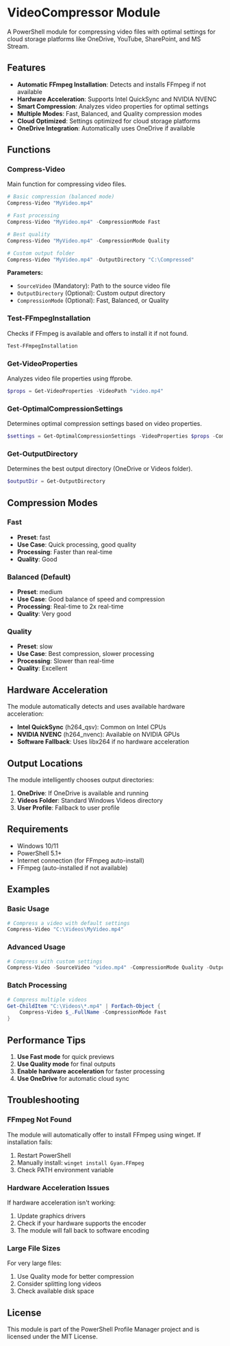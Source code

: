 # VideoCompressor Module

A PowerShell module for compressing video files with optimal settings for cloud storage platforms like OneDrive, YouTube, SharePoint, and MS Stream.

## Features

- **Automatic FFmpeg Installation**: Detects and installs FFmpeg if not available
- **Hardware Acceleration**: Supports Intel QuickSync and NVIDIA NVENC
- **Smart Compression**: Analyzes video properties for optimal settings
- **Multiple Modes**: Fast, Balanced, and Quality compression modes
- **Cloud Optimized**: Settings optimized for cloud storage platforms
- **OneDrive Integration**: Automatically uses OneDrive if available

## Functions

### Compress-Video

Main function for compressing video files.

```powershell
# Basic compression (balanced mode)
Compress-Video "MyVideo.mp4"

# Fast processing
Compress-Video "MyVideo.mp4" -CompressionMode Fast

# Best quality
Compress-Video "MyVideo.mp4" -CompressionMode Quality

# Custom output folder
Compress-Video "MyVideo.mp4" -OutputDirectory "C:\Compressed"
```

**Parameters:**
- `SourceVideo` (Mandatory): Path to the source video file
- `OutputDirectory` (Optional): Custom output directory
- `CompressionMode` (Optional): Fast, Balanced, or Quality

### Test-FFmpegInstallation

Checks if FFmpeg is available and offers to install it if not found.

```powershell
Test-FFmpegInstallation
```

### Get-VideoProperties

Analyzes video file properties using ffprobe.

```powershell
$props = Get-VideoProperties -VideoPath "video.mp4"
```

### Get-OptimalCompressionSettings

Determines optimal compression settings based on video properties.

```powershell
$settings = Get-OptimalCompressionSettings -VideoProperties $props -CompressionMode "Quality"
```

### Get-OutputDirectory

Determines the best output directory (OneDrive or Videos folder).

```powershell
$outputDir = Get-OutputDirectory
```

## Compression Modes

### Fast
- **Preset**: fast
- **Use Case**: Quick processing, good quality
- **Processing**: Faster than real-time
- **Quality**: Good

### Balanced (Default)
- **Preset**: medium
- **Use Case**: Good balance of speed and compression
- **Processing**: Real-time to 2x real-time
- **Quality**: Very good

### Quality
- **Preset**: slow
- **Use Case**: Best compression, slower processing
- **Processing**: Slower than real-time
- **Quality**: Excellent

## Hardware Acceleration

The module automatically detects and uses available hardware acceleration:

- **Intel QuickSync** (h264_qsv): Common on Intel CPUs
- **NVIDIA NVENC** (h264_nvenc): Available on NVIDIA GPUs
- **Software Fallback**: Uses libx264 if no hardware acceleration

## Output Locations

The module intelligently chooses output directories:

1. **OneDrive**: If OneDrive is available and running
2. **Videos Folder**: Standard Windows Videos directory
3. **User Profile**: Fallback to user profile

## Requirements

- Windows 10/11
- PowerShell 5.1+
- Internet connection (for FFmpeg auto-install)
- FFmpeg (auto-installed if not available)

## Examples

### Basic Usage
```powershell
# Compress a video with default settings
Compress-Video "C:\Videos\MyVideo.mp4"
```

### Advanced Usage
```powershell
# Compress with custom settings
Compress-Video -SourceVideo "video.mp4" -CompressionMode Quality -OutputDirectory "C:\Compressed"
```

### Batch Processing
```powershell
# Compress multiple videos
Get-ChildItem "C:\Videos\*.mp4" | ForEach-Object {
    Compress-Video $_.FullName -CompressionMode Fast
}
```

## Performance Tips

1. **Use Fast mode** for quick previews
2. **Use Quality mode** for final outputs
3. **Enable hardware acceleration** for faster processing
4. **Use OneDrive** for automatic cloud sync

## Troubleshooting

### FFmpeg Not Found
The module will automatically offer to install FFmpeg using winget. If installation fails:
1. Restart PowerShell
2. Manually install: `winget install Gyan.FFmpeg`
3. Check PATH environment variable

### Hardware Acceleration Issues
If hardware acceleration isn't working:
1. Update graphics drivers
2. Check if your hardware supports the encoder
3. The module will fall back to software encoding

### Large File Sizes
For very large files:
1. Use Quality mode for better compression
2. Consider splitting long videos
3. Check available disk space

## License

This module is part of the PowerShell Profile Manager project and is licensed under the MIT License.
